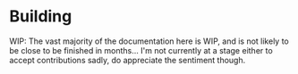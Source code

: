 # Building

<div class="warning">

WIP: The vast majority of the documentation here is WIP, and is not likely to be close to be finished in months...  I'm not currently at a stage either to accept contributions sadly, do appreciate the sentiment though.

</div>
